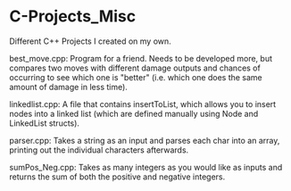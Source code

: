 # C-Projects_Misc
Different C++ Projects I created on my own.

best_move.cpp: Program for a friend. Needs to be developed more, but compares two moves with different damage outputs and chances of occurring to see which one is "better" (i.e. which one does the same amount of damage in less time).

linkedlist.cpp: A file that contains insertToList, which allows you to insert nodes into a linked list (which are defined manually using Node and LinkedList structs).

parser.cpp: Takes a string as an input and parses each char into an array, printing out the individual characters afterwards.

sumPos_Neg.cpp: Takes as many integers as you would like as inputs and returns the sum of both the positive and negative integers.

